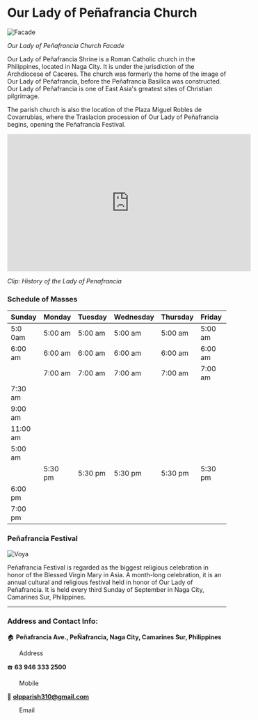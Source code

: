 # Our Lady of Peñafrancia Church

![Facade](https://1.bp.blogspot.com/-IdsvMzVwpRI/T84TdDzLGGI/AAAAAAAADqc/QOD44MxBGh8/s1600/IMG_7888.JPG "Church Facade")

*Our Lady of Peñafrancia Church Facade*

Our Lady of Peñafrancia Shrine is a Roman Catholic church in the Philippines, located in Naga City. It is under the jurisdiction of the Archdiocese of Caceres. The church was formerly the home of the image of Our Lady of Peñafrancia, before the Peñafrancia Basilica was constructed. Our Lady of Peñafrancia is one of East Asia's greatest sites of Christian pilgrimage.

The parish church is also the location of the Plaza Miguel Robles de Covarrubias, where the Traslacion procession of Our Lady of Peñafrancia begins, opening the Peñafrancia Festival.

<iframe width="560" height="315" src="https://www.youtube.com/embed/2vcnN4rPsM4?si=KIhOkItm-cZMQt8o" title="YouTube video player" frameborder="0" allow="accelerometer; autoplay; clipboard-write; encrypted-media; gyroscope; picture-in-picture; web-share" allowfullscreen></iframe>

*Clip: History of the Lady of Penafrancia*

### Schedule of Masses

| Sunday | Monday | Tuesday | Wednesday | Thursday | Friday | Saturday |
|--------|--------|---------|-----------|----------|--------|----------|
| 5:0 0am | 5:00 am | 5:00 am | 5:00 am | 5:00 am | 5:00 am | 5:00 am |
| 6:00 am | 6:00 am | 6:00 am | 6:00 am | 6:00 am | 6:00 am | 6:00 am |
| | 7:00 am | 7:00 am | 7:00 am | 7:00 am | 7:00 am | 7:00 am |
| 7:30 am | | | | | | |
| 9:00 am | | | | | | |
| 11:00 am | | | | | | |
| 5:00 am | | | | | | |
| | 5:30 pm | 5:30 pm | 5:30 pm | 5:30 pm | 5:30 pm | 5:30 pm |
| 6:00 pm | | | | | | |
| 7:00 pm | | | | | | |

### Peñafrancia Festival

![Voya](https://3.bp.blogspot.com/-N6RqGC7rpAk/V9D1kgLqXxI/AAAAAAAAKuQ/n0OT558YnpwF_V2effbivpxt7lXCq4XBwCLcB/s1600/20150919-penafrancia-naga-ads.jpg)

Peñafrancia Festival is regarded as the biggest religious celebration in honor of the Blessed Virgin Mary in Asia. A month-long celebration, it is an annual cultural and religious festival held in honor of Our Lady of Peñafrancia. It is held every third Sunday of September in Naga City, Camarines Sur, Philippines. 

----
### Address and Contact Info:

🏠 **Peñafrancia Ave., PeÑafrancia, Naga City, Camarines Sur, Philippines**

&nbsp; &nbsp; &nbsp; &nbsp;Address

☎️ **63 946 333 2500**

&nbsp; &nbsp; &nbsp; &nbsp;Mobile

📧 **olpparish310@gmail.com**

&nbsp; &nbsp; &nbsp; &nbsp;Email
